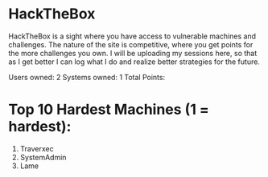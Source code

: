 # HackTheBox

HackTheBox is a sight where you have access to vulnerable machines and challenges. The nature of the site is competitive, where you get
points for the more challenges you own. I will be uploading my sessions here, so that as I get better I can log what I do and realize
better strategies for the future.

Users owned: 2
Systems owned: 1
Total Points: 

# Top 10 Hardest Machines (1 = hardest):
1. Traverxec
2. SystemAdmin
3. Lame
